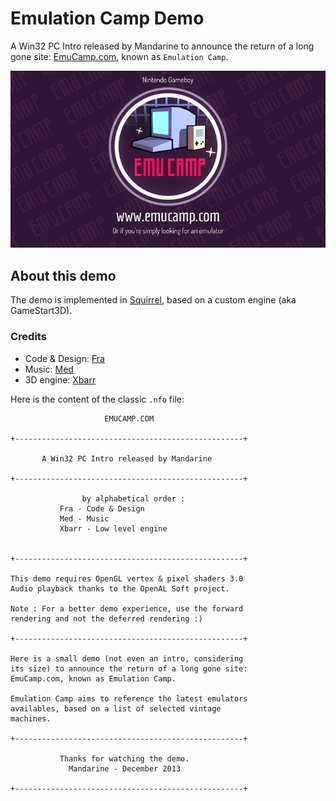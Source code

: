 # Emulation Camp Demo

A Win32 PC Intro released by Mandarine to announce the return of a long gone site: [EmuCamp.com](http://www.emucamp.com), known as `Emulation Camp`.

![Emucamp Screenshot](img/emucamp-demo-shot-000.png)

## About this demo

The demo is implemented in [Squirrel](https://github.com/albertodemichelis/squirrel), based on a custom engine (aka GameStart3D).

### Credits

- Code & Design: [Fra](https://github.com/astrofra)
- Music: [Med](https://github.com/funkymed)
- 3D engine: [Xbarr](https://github.com/ejulien)


Here is the content of the classic `.nfo` file:

```
                     EMUCAMP.COM

+---------------------------------------------------+

       A Win32 PC Intro released by Mandarine
 
+---------------------------------------------------+

                by alphabetical order :
           Fra - Code & Design
           Med - Music
           Xbarr - Low level engine


+---------------------------------------------------+

This demo requires OpenGL vertex & pixel shaders 3.0
Audio playback thanks to the OpenAL Soft project.
         
Note : For a better demo experience, use the forward
rendering and not the deferred rendering :)

+---------------------------------------------------+

Here is a small demo (not even an intro, considering
its size) to announce the return of a long gone site:
EmuCamp.com, known as Emulation Camp.

Emulation Camp aims to reference the latest emulators
availables, based on a list of selected vintage
machines.

+---------------------------------------------------+
 
           Thanks for watching the demo.
             Mandarine - December 2013

+---------------------------------------------------+
```